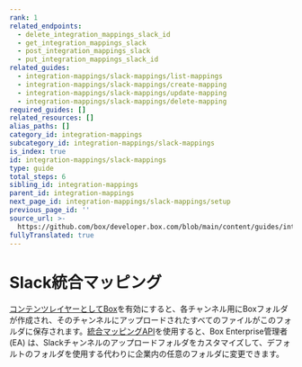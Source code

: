 ```yaml
---
rank: 1
related_endpoints:
  - delete_integration_mappings_slack_id
  - get_integration_mappings_slack
  - post_integration_mappings_slack
  - put_integration_mappings_slack_id
related_guides:
  - integration-mappings/slack-mappings/list-mappings
  - integration-mappings/slack-mappings/create-mapping
  - integration-mappings/slack-mappings/update-mapping
  - integration-mappings/slack-mappings/delete-mapping
required_guides: []
related_resources: []
alias_paths: []
category_id: integration-mappings
subcategory_id: integration-mappings/slack-mappings
is_index: true
id: integration-mappings/slack-mappings
type: guide
total_steps: 6
sibling_id: integration-mappings
parent_id: integration-mappings
next_page_id: integration-mappings/slack-mappings/setup
previous_page_id: ''
source_url: >-
  https://github.com/box/developer.box.com/blob/main/content/guides/integration-mappings/slack-mappings/index.md
fullyTranslated: true
---
```

# Slack統合マッピング

[コンテンツレイヤーとしてBox][1]を有効にすると、各チャンネル用にBoxフォルダが作成され、そのチャンネルにアップロードされたすべてのファイルがこのフォルダに保存されます。[統合マッピングAPI][2]を使用すると、Box Enterprise管理者 (EA) は、Slackチャンネルのアップロードフォルダをカスタマイズして、デフォルトのフォルダを使用する代わりに企業内の任意のフォルダに変更できます。

[1]: https://support.box.com/hc/en-us/articles/4415585987859-Box-as-the-Content-Layer-for-Slack

[2]: r://integration-mapping